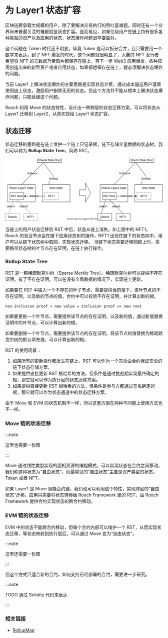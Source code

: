 # 为 Layer1 状态扩容

区块链要承载大规模的用户，除了要解决交易执行的吞吐量难题，同时还有一个业界尚未普遍关注的难题就是状态扩容。显而易见，如果亿级用户在链上持有很多各种类型的资产以及应用的状态，状态爆炸问题迟早要面对。

这个问题在 Token 时代还不明显，毕竟 Token 是可以拆分合并，且只需要用一个数字来表达。到了 NFT 爆发的时代，这个问题就很明显了，大量的 NFT 发行者希望将 NFT 的元数据乃至图片都保存在链上。等下一步 Web3 应用爆发，各种应用创造出来的新型资产或者应用状态，如果都想保存在链上，就必须解决状态爆炸的问题。

当前 Layer1 上解决状态爆炸的主要思路是实现状态计费，通过成本逼迫用户谨慎使用链上状态，激励用户删除无用的状态。但这个方法并不能从根本上解决状态爆炸问题，只能延缓这个问题。

Rooch 利用 Move 的状态特性，设计出一种跨层的状态迁移方案，可以将状态从 Layer1 迁移到 Layer2，从而实现给 Layer1 状态扩容。

## 状态迁移

状态迁移的思路是在链上维护一个链上只记录根，链下存储全量数据的状态树，我们可以称为 **Rollup State Tree**，简称 RST。

![state move](/diagram/rooch-state-move.svg)

当链上的用户状态迁移到 RST 中后，状态从链上消失，如上图中的 NFT1。Rooch 的验证节点会在链下应用状态树的操作，NFT1 出现在链下的状态树中，用户可以从链下状态树中取回，实现状态迁移。
当链下状态需要迁移回链上时，需要携带状态树的叶节点存在证明，在链上执行操作。


### Rollup State Tree

RST 是一颗稀疏默克尔树（Sparse Merkle Tree）。稀疏默克尔树可以提供不存在证明，有了不存在证明，可以在没有全局数据的情况下，实现链上更新。

如果要在 RST 中插入一个不存在的叶子节点，需要提供当前根下，该叶节点的不存在证明，以及新的节点的值，合约中可以校验不存在证明，并计算出新的根。

```
non-inclusion proof + new value = inclusion proof => new root
```

如果要更新一个叶节点，需要提供该节点的存在证明，以及新的值，通过新值替换证明中的叶节点，可以计算出新的根。

如果要删除一个叶节点，需要提供该节点的存在证明，将该节点的值替换为稀疏默克尔树的默认填充值，可以计算出新的根。


RST 的使用场景：

1. 如果所有的更新操作都发生在链上，RST 可以作为一个完全由合约保证安全的链下状态存储方案。
2. 如果提供直接更新 RST 根哈希的方法，但条件是通过挑战期实现最终确定的根，那它就可以作为执行层的状态迁移方案。
3. 如果提供直接更新 RST 根哈希的方法，但条件是参与方都通过签名确定的根，那它就可以作为状态通道中的状态迁移方案。


由于 Move 和 EVM 的状态机制不一样，所以这套方案在两种不同链上使用方式也不一样。

### Move 链的状态迁移

:::note

这里也需要一张图

:::

Move 通过线性类型实现的面相资源的编程模式，可以实现状态在合约之间移动，我们称这种状态为“自由状态”，而最常见的“自由状态”主要是资产类型的状态，Token 或者 NFT。

如果 Layer1 是 Move 智能合约链，我们也可以利用这个特性，实现跨层的“自由状态”迁移。应用只需要将状态转移给 Rooch Framework 里的 RST，由 Rooch Framework 提供合约实现状态的跨合约移动。

### EVM 链的状态迁移

EVM 中的状态不能跨合约移动，但每个合约内部可以维护一个 RST，从而实现状态迁移。等状态映射到执行层后，可以通过 Move 变为“自由状态”。

:::note

这里还需要一张图

:::

但这个方式只适合新的合约，如何支持已经部署的合约，需要进一步研究。

:::note

TODO 通过 Solidity 代码来表达 

:::

### 相关链接

* [RollupMap](https://github.com/movefuns/movefuns/issues/10)



